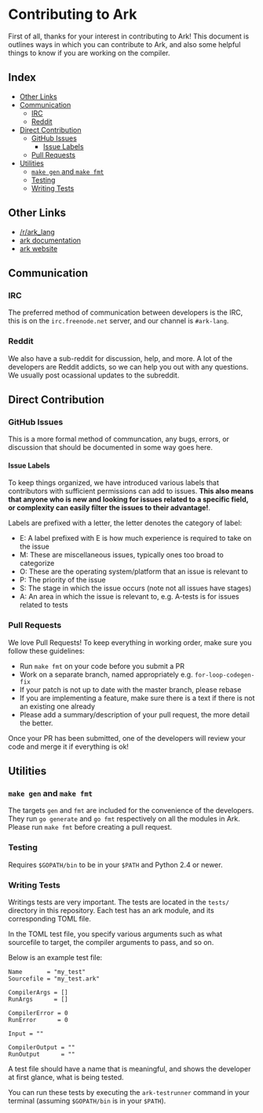 # Contributing to Ark
First of all, thanks for your interest in contributing to Ark! This
document is outlines ways in which you can contribute to Ark, and also
some helpful things to know if you are working on the compiler.

## Index
* [Other Links](#other-links)
* [Communication](#communication)
	* [IRC](#irc)
	* [Reddit](#reddit)
* [Direct Contribution](#direct-contribution)
	* [GitHub Issues](#github-issues)
		* [Issue Labels](#issue-labels)
	* [Pull Requests](#pull-requests)
* [Utilities](#utilities)
	* [`make gen` and `make fmt`](#make-gen-and-make-fmt)
	* [Testing](#testing)
	* [Writing Tests](#writing-tests)

## <a name="other-links"></a> Other Links
* [/r/ark_lang](//reddit.com/r/ark_lang)
* [ark documentation](//book.ark-lang.org)
* [ark website](//ark-lang.org)

## <a name="communication"></a> Communication
### <a name="irc"></a> IRC
The preferred method of communication between developers is
the IRC, this is on the `irc.freenode.net` server, and our 
channel is `#ark-lang`.

### <a name="reddit"></a> Reddit
We also have a sub-reddit for discussion, help, and more. A lot
of the developers are Reddit addicts, so we can help you out
with any questions. We usually post ocassional updates to the
subreddit.

## <a name="direct-contribution"></a> Direct Contribution
### <a name="github-issues"></a> GitHub Issues
This is a more formal method of communcation, any bugs, errors,
or discussion that should be documented in some way goes here.

#### <a name="issue-labels"></a> Issue Labels
To keep things organized, we have introduced various labels that contributors with 
sufficient permissions can add to issues. **This also means that anyone
who is new and looking for issues related to a specific field, or complexity
can easily filter the issues to their advantage!**.

Labels are prefixed with a letter, the letter denotes the category of label:

* E: A label prefixed with E is how much experience is required to take on the issue
* M: These are miscellaneous issues, typically ones too broad to categorize
* O: These are the operating system/platform that an issue is relevant to
* P: The priority of the issue
* S: The stage in which the issue occurs (note not all issues have stages)
* A: An area in which the issue is relevant to, e.g. A-tests is for issues related to tests

### <a name="pull-requests"></a> Pull Requests
We love Pull Requests! To keep everything in working order, make
sure you follow these guidelines:

* Run `make fmt` on your code before you submit a PR
* Work on a separate branch, named appropriately e.g. `for-loop-codegen-fix`
* If your patch is not up to date with the master branch, please rebase
* If you are implementing a feature, make sure there is a text if there is not an existing one already
* Please add a summary/description of your pull request, the more detail the better.

Once your PR has been submitted, one of the developers will review your code
and merge it if everything is ok!

## <a name="utilities"></a> Utilities
### <a name="make-gen-and-make-fmt"></a> `make gen` and `make fmt`
The targets `gen` and `fmt` are included for the convenience of the developers. 
They run `go generate` and `go fmt` respectively on all the modules in Ark. 
Please run `make fmt` before creating a pull request.

### <a name="testing"></a> Testing
Requires `$GOPATH/bin` to be in your `$PATH` and Python 2.4 or newer.

### <a name="writing-tests"></a> Writing Tests
Writings tests are very important. The tests are located
in the `tests/` directory in this repository. Each test has
an ark module, and its corresponding TOML file.

In the TOML test file, you specify various arguments such as
what sourcefile to target, the compiler arguments to pass, and
so on.

Below is an example test file:

	Name       = "my_test"
	Sourcefile = "my_test.ark"

	CompilerArgs = []
	RunArgs      = []

	CompilerError = 0
	RunError      = 0

	Input = ""

	CompilerOutput = ""
	RunOutput      = ""

A test file should have a name that is meaningful, and shows
the developer at first glance, what is being tested.

You can run these tests by executing the `ark-testrunner` command
in your terminal (assuming `$GOPATH/bin` is in your `$PATH`).
